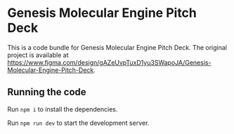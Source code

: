 
  # Genesis Molecular Engine Pitch Deck

  This is a code bundle for Genesis Molecular Engine Pitch Deck. The original project is available at https://www.figma.com/design/gAZeUvpTuxD1yu3SWapoJA/Genesis-Molecular-Engine-Pitch-Deck.

  ## Running the code

  Run `npm i` to install the dependencies.

  Run `npm run dev` to start the development server.
  